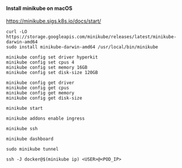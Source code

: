 #### Install minikube on macOS
https://minikube.sigs.k8s.io/docs/start/

```
curl -LO https://storage.googleapis.com/minikube/releases/latest/minikube-darwin-amd64
sudo install minikube-darwin-amd64 /usr/local/bin/minikube
```

```
minikube config set driver hyperkit
minikube config set cpus 4
minikube config set memory 16GB
minikube config set disk-size 120GB
```

```
minikube config get driver
minikube config get cpus
minikube config get memory
minikube config get disk-size
```

```
minikube start
```

```
minikube addons enable ingress
```

```
minikube ssh
```

```
minikube dashboard
```

```
sudo minikube tunnel
```

```
ssh -J docker@$(minikube ip) <USER>@<POD_IP>
```
